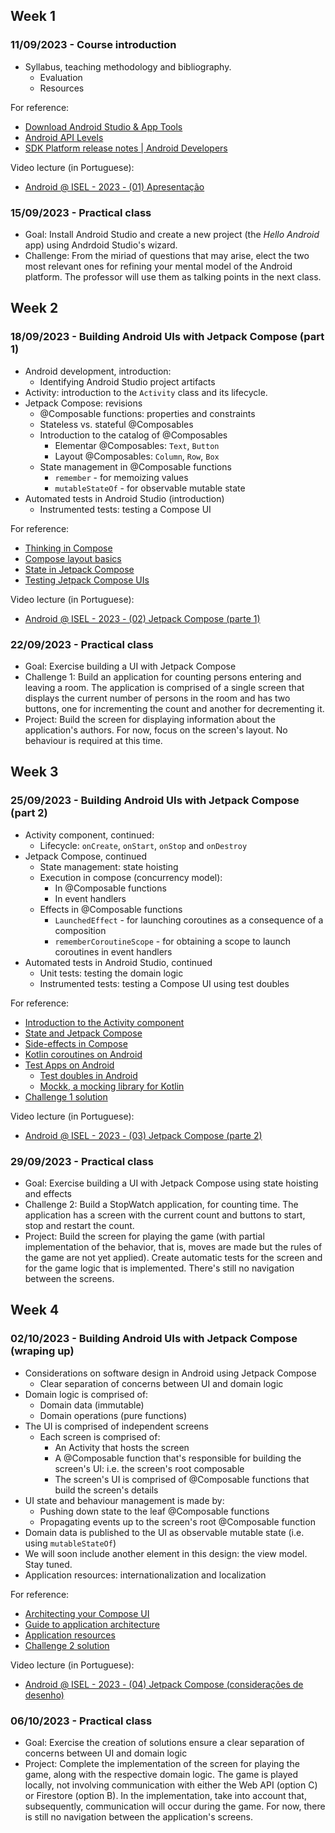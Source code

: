 
## Week 1
### 11/09/2023 - Course introduction

* Syllabus, teaching methodology and bibliography.
  * Evaluation
  * Resources

For reference:
* [Download Android Studio & App Tools](https://developer.android.com/studio)
* [Android API Levels](https://apilevels.com/)
* [SDK Platform release notes | Android Developers](https://developer.android.com/studio/releases/platforms)

Video lecture (in Portuguese): 
* [Android @ ISEL - 2023 - (01) Apresentação](https://www.youtube.com/watch?v=S6bl3bHU7ZU&list=PL8XxoCaL3dBjc54gcE_CGnUPxwzSTAXyR&index=1)

### 15/09/2023 - Practical class
* Goal: Install Android Studio and create a new project (the *Hello Android* app) using Andrdoid Studio's wizard.
* Challenge: From the miriad of questions that may arise, elect the two most relevant ones for refining your mental model of the Android platform. The professor will use them as talking points in the next class.

## Week 2
### 18/09/2023 - Building Android UIs with Jetpack Compose (part 1)
* Android development, introduction:
  * Identifying Android Studio project artifacts
* Activity: introduction to the `Activity` class and its lifecycle.
* Jetpack Compose: revisions
  * @Composable functions: properties and constraints
  * Stateless vs. stateful @Composables
  * Introduction to the catalog of @Composables
    * Elementar @Composables: `Text`, `Button`
    * Layout @Composables: `Column`, `Row`, `Box`
  * State management in @Composable functions
    * `remember` - for memoizing values
    * `mutableStateOf` - for observable mutable state
* Automated tests in Android Studio (introduction)
  * Instrumented tests: testing a Compose UI

For reference:
* [Thinking in Compose](https://developer.android.com/jetpack/compose/mental-model)
* [Compose layout basics](https://developer.android.com/jetpack/compose/layouts/basics)
* [State in Jetpack Compose](https://developer.android.com/jetpack/compose/state)
* [Testing Jetpack Compose UIs](https://developer.android.com/jetpack/compose/testing)

Video lecture (in Portuguese):
* [Android @ ISEL - 2023 - (02) Jetpack Compose (parte 1)](https://www.youtube.com/watch?v=jjug-eYRlZQ&list=PL8XxoCaL3dBjc54gcE_CGnUPxwzSTAXyR&index=2)

### 22/09/2023 - Practical class
* Goal: Exercise building a UI with Jetpack Compose
* Challenge 1: Build an application for counting persons entering and leaving a room. The application is comprised of a single screen that displays the current number of persons in the room and has two buttons, one for incrementing the count and another for decrementing it.
* Project: Build the screen for displaying information about the application's authors. For now, focus on the screen's layout. No behaviour is required at this time.

## Week 3
### 25/09/2023 - Building Android UIs with Jetpack Compose (part 2)
* Activity component, continued: 
  * Lifecycle: `onCreate`, `onStart`, `onStop` and `onDestroy`
* Jetpack Compose, continued
  * State management: state hoisting
  * Execution in compose (concurrency model): 
    * In @Composable functions
    * In event handlers
  * Effects in @Composable functions
    * `LaunchedEffect` - for launching coroutines as a consequence of a composition
    * `rememberCoroutineScope` - for obtaining a scope to launch coroutines in event handlers
* Automated tests in Android Studio, continued
  * Unit tests: testing the domain logic
  * Instrumented tests: testing a Compose UI using test doubles

For reference:
* [Introduction to the Activity component](https://developer.android.com/guide/components/activities/intro-activities)
* [State and Jetpack Compose](https://developer.android.com/jetpack/compose/state)
* [Side-effects in Compose](https://developer.android.com/jetpack/compose/side-effects)
* [Kotlin coroutines on Android](https://developer.android.com/kotlin/coroutines)
* [Test Apps on Android](https://developer.android.com/training/testing)
  * [Test doubles in Android](https://developer.android.com/training/testing/fundamentals/test-doubles)
  * [Mockk, a mocking library for Kotlin](https://mockk.io/)
* [Challenge 1 solution](https://github.com/isel-leic-pdm/2324i/tree/main/challenges)

Video lecture (in Portuguese):
* [Android @ ISEL - 2023 - (03) Jetpack Compose (parte 2)](https://www.youtube.com/watch?v=A31AXou8_dc&list=PL8XxoCaL3dBjc54gcE_CGnUPxwzSTAXyR&index=3)

### 29/09/2023 - Practical class
* Goal: Exercise building a UI with Jetpack Compose using state hoisting and effects
* Challenge 2: Build a StopWatch application, for counting time. The application has a screen with the current count and buttons to start, stop and restart the count.
* Project: Build the screen for playing the game (with partial implementation of the behavior, that is, moves are made but the rules of the game are not yet applied). Create automatic tests for the screen and for the game logic that is implemented. There's still no navigation between the screens.

## Week 4
### 02/10/2023 - Building Android UIs with Jetpack Compose (wraping up)
* Considerations on software design in Android using Jetpack Compose
  * Clear separation of concerns between UI and domain logic
* Domain logic is comprised of:
  * Domain data (immutable)
  * Domain operations (pure functions)
* The UI is comprised of independent screens
  * Each screen is comprised of:
    * An Activity that hosts the screen
    * A @Composable function that's responsible for building the screen's UI: i.e. the screen's root composable
    * The screen's UI is comprised of @Composable functions that build the screen's details
* UI state and behaviour management is made by:
  * Pushing down state to the leaf @Composable functions
  * Propagating events up to the screen's root @Composable function
* Domain data is published to the UI as observable mutable state (i.e. using `mutableStateOf`)
* We will soon include another element in this design: the view model. Stay tuned.
* Application resources: internationalization and localization

For reference:
* [Architecting your Compose UI](https://developer.android.com/jetpack/compose/architecture)
* [Guide to application architecture](https://developer.android.com/jetpack/guide)
* [Application resources](https://developer.android.com/guide/topics/resources/providing-resources)
* [Challenge 2 solution](https://github.com/isel-leic-pdm/2324i/tree/main/challenges)

Video lecture (in Portuguese):
* [Android @ ISEL - 2023 - (04) Jetpack Compose (considerações de desenho)](https://www.youtube.com/watch?v=4C2v3Bv54WM&list=PL8XxoCaL3dBjc54gcE_CGnUPxwzSTAXyR&index=4)


### 06/10/2023 - Practical class
* Goal: Exercise the creation of solutions ensure a clear separation of concerns between UI and domain logic
* Project: Complete the implementation of the screen for playing the game, along with the respective domain logic. The game is played locally, not involving communication with either the Web API (option C) or Firestore (option B). In the implementation, take into account that, subsequently,  communication will occur during the game. For now, there is still no navigation between the application's screens.
